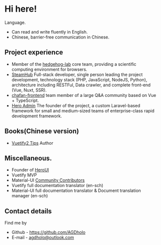 # Hi here!

Language.
* Can read and write fluently in English.
* Chinese, barrier-free communication in Chinese.

## Project experience

* Member of the [hedgehog-lab](https://github.com/lidangzzz/hedgehog-lab) core team, providing a scientific computing environment for browsers.
* [SteamHub](https://github.com/InGaming) Full-stack developer, single person leading the project development, technology stack (PHP, JavaScript, NodeJS, Python), architecture including RESTFul, Data crawler, and complete front-end (Vue, Nuxt, SSR).
* [chafan-frontend](https://github.com/chafan-dev/chafan-frontend) team member of a large Q&A community based on Vue + TypeScript.
* [Hero Admin](https://heroui.net/admin) The founder of the project, a custom Laravel-based framework for small and medium-sized teams of enterprise-class rapid development framework.


## Books(Chinese version)

* [Vuetify2 Tips](https://heroui.net/docs/vuetify2-tricks/introduction) Author

## Miscellaneous.

* Founder of [HeroUI](heroui.net)
* Vuetify MVP
* Material-UI [Community Contributors](https://next.material-ui.com/zh/branding/about/)
* Vuetify full documentation translator (en-sch)
* Material-UI full documentation translator & Document translation manager (en-sch)

## Contact details

Find me by

* Github - https://github.com/AGDholo
* E-mail - agdholo@outlook.com
